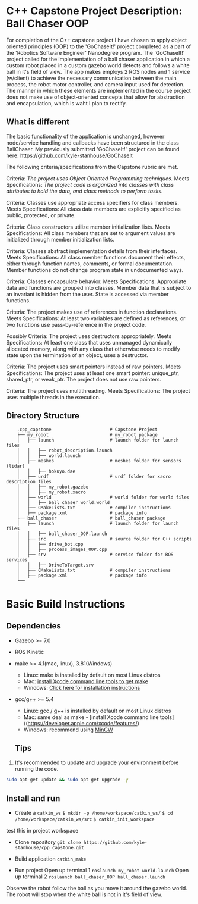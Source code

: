 # C++ Capstone Project Description: Ball Chaser OOP

For completion of the C++ capstone project I have chosen to apply object oriented principles (OOP) to the 'GoChaseIt!' project completed as a part of the 'Robotics Software Engineer' Nanodegree program. The 'GoChaseIt!' project called for the implementation of a ball chaser application in which a custom robot placed in a custom gazebo world detects and follows a white ball in it's field of view. The app makes employs 2 ROS nodes and 1 service (w/client) to achieve the necessary communication between the main process, the robot motor controller, and camera input used for detection. The manner in which these elements are implemented in the course project does not make use of object-oriented concepts that allow for abstraction and encapsulation, which is waht I plan to rectify.


## What is different
The basic functionality of the application is unchanged, however node/service handling and callbacks have been structured in the class BallChaser. My previously submitted 'GoChaseIt!' project can be found here: https://github.com/kyle-stanhouse/GoChaseIt

The following criteria/specifications from the Capstone rubric are met.

Criteria: _The project uses Object Oriented Programming techniques._
Meets Specifications: _The project code is organized into classes with class attributes to hold the data, and class methods to perform tasks._

Criteria: Classes use appropriate access specifiers for class members.
Meets Specifications: All class data members are explicitly specified as public, protected, or private.

Criteria: Class constructors utilize member initialization lists.
Meets Specifications: All class members that are set to argument values are initialized through member initialization lists.

Criteria: Classes abstract implementation details from their interfaces.
Meets Specifications: All class member functions document their effects, either through function names, comments, or formal documentation. Member functions do not change program state in undocumented ways.

Criteria: Classes encapsulate behavior.
Meets Specifications: Appropriate data and functions are grouped into classes. Member data that is subject to an invariant is hidden from the user. State is accessed via member functions.

Criteria: The project makes use of references in function declarations.
Meets Specifications: At least two variables are defined as references, or two functions use pass-by-reference in the project code.

Possibly
Criteria: The project uses destructors appropriately.
Meets Specifications: At least one class that uses unmanaged dynamically allocated memory, along with any class that otherwise needs to modify state upon the termination of an object, uses a destructor.

Criteria: The project uses smart pointers instead of raw pointers.
Meets Specifications: The project uses at least one smart pointer: unique_ptr, shared_ptr, or weak_ptr. The project does not use raw pointers.

Criteria: The project uses multithreading.
Meets Specifications: The project uses multiple threads in the execution.


## Directory Structure

```
    .cpp_capstone                      # Capstone Project
    ├── my_robot                       # my_robot package                   
    │   ├── launch                     # launch folder for launch files   
    │   │   ├── robot_description.launch
    │   │   ├── world.launch
    │   ├── meshes                     # meshes folder for sensors (lidar)
    │   │   ├── hokuyo.dae
    │   ├── urdf                       # urdf folder for xacro description files
    │   │   ├── my_robot.gazebo
    │   │   ├── my_robot.xacro
    │   ├── world                      # world folder for world files
    │   │   ├── ball_chaser_world.world
    │   ├── CMakeLists.txt             # compiler instructions
    │   ├── package.xml                # package info
    ├── ball_chaser                    # ball_chaser package                   
    │   ├── launch                     # launch folder for launch files   
    │   │   ├── ball_chaser_OOP.launch
    │   ├── src                        # source folder for C++ scripts
    │   │   ├── drive_bot.cpp
    │   │   ├── process_images_OOP.cpp
    │   ├── srv                        # service folder for ROS services
    │   │   ├── DriveToTarget.srv
    │   ├── CMakeLists.txt             # compiler instructions
    │   ├── package.xml                # package info                  
    └──        
```

# Basic Build Instructions

## Dependencies 
* Gazebo >= 7.0  
* ROS Kinetic  
* make >= 4.1(mac, linux), 3.81(Windows)
  * Linux: make is installed by default on most Linux distros
  * Mac: [install Xcode command line tools to get make](https://developer.apple.com/xcode/features/)
  * Windows: [Click here for installation instructions](http://gnuwin32.sourceforge.net/packages/make.htm)
* gcc/g++ >= 5.4
  * Linux: gcc / g++ is installed by default on most Linux distros
  * Mac: same deal as make - [install Xcode command line tools]((https://developer.apple.com/xcode/features/)
  * Windows: recommend using [MinGW](http://www.mingw.org/)
  
  ## Tips  
1. It's recommended to update and upgrade your environment before running the code.  
```bash
sudo apt-get update && sudo apt-get upgrade -y
```
  
## Install and run 

* Create a `catkin_ws`
`$ mkdir -p /home/workspace/catkin_ws/`
`$ cd /home/workspace/catkin_ws/src`
`$ catkin_init_workspace`
 
 test this in project workspace 

* Clone repository
`git clone https://github.com/kyle-stanhouse/cpp_capstone.git`

* Build application 
`catkin_make`

* Run project
Open up terminal 1
`roslaunch my_robot world.launch`
Open up terminal 2
`roslaunch ball_chaser_OOP ball_chaser.launch`

Observe the robot follow the ball as you move it around the gazebo world. 
The robot will stop when the white ball is not in it's field of view.




